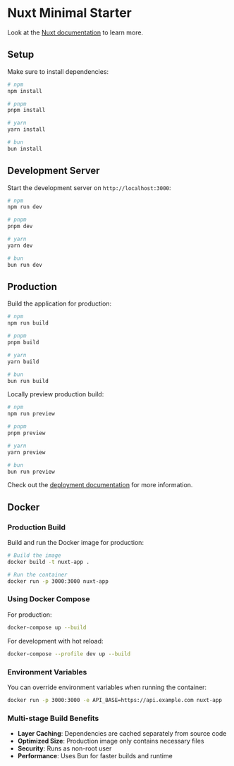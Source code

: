 # Nuxt Minimal Starter

Look at the [Nuxt documentation](https://nuxt.com/docs/getting-started/introduction) to learn more.

## Setup

Make sure to install dependencies:

```bash
# npm
npm install

# pnpm
pnpm install

# yarn
yarn install

# bun
bun install
```

## Development Server

Start the development server on `http://localhost:3000`:

```bash
# npm
npm run dev

# pnpm
pnpm dev

# yarn
yarn dev

# bun
bun run dev
```

## Production

Build the application for production:

```bash
# npm
npm run build

# pnpm
pnpm build

# yarn
yarn build

# bun
bun run build
```

Locally preview production build:

```bash
# npm
npm run preview

# pnpm
pnpm preview

# yarn
yarn preview

# bun
bun run preview
```

Check out the [deployment documentation](https://nuxt.com/docs/getting-started/deployment) for more information.

## Docker

### Production Build

Build and run the Docker image for production:

```bash
# Build the image
docker build -t nuxt-app .

# Run the container
docker run -p 3000:3000 nuxt-app
```

### Using Docker Compose

For production:

```bash
docker-compose up --build
```

For development with hot reload:

```bash
docker-compose --profile dev up --build
```

### Environment Variables

You can override environment variables when running the container:

```bash
docker run -p 3000:3000 -e API_BASE=https://api.example.com nuxt-app
```

### Multi-stage Build Benefits

- **Layer Caching**: Dependencies are cached separately from source code
- **Optimized Size**: Production image only contains necessary files
- **Security**: Runs as non-root user
- **Performance**: Uses Bun for faster builds and runtime
